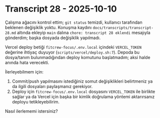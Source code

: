 # Transcript 28 - 2025-10-10

Çalışma ağacını kontrol ettim; `git status` temizdi, kullanıcı tarafından beklenen değişiklik yoktu. Konuşma kaydını `docs/transcripts/transcript-28.md` altında ekleyip `main` dalına `chore: transcript 28 eklendi` mesajıyla gönderdim; başka dosyada değişiklik yapılmadı.

Vercel deploy betiği `fitcrew-focus/.env.local` içindeki `VERCEL_TOKEN` değerine ihtiyaç duyuyor (`scripts/vercel/deploy.sh:7`). Depoda bu dosya/tanım bulunmadığından deploy komutunu başlatmadım; aksi halde anında hata verecekti.

İlerleyebilmem için:
1. Commit/push yapılmasını istediğiniz somut değişiklikleri belirtmeniz ya da ilgili dosyaları paylaşmanız gerekiyor.
2. Deploy için `fitcrew-focus/.env.local` dosyasını `VERCEL_TOKEN` ile birlikte sağlar ya da Vercel için başka bir kimlik doğrulama yöntemi aktarırsanız deployu tetikleyebilirim.

Nasıl ilerlememi istersiniz?
